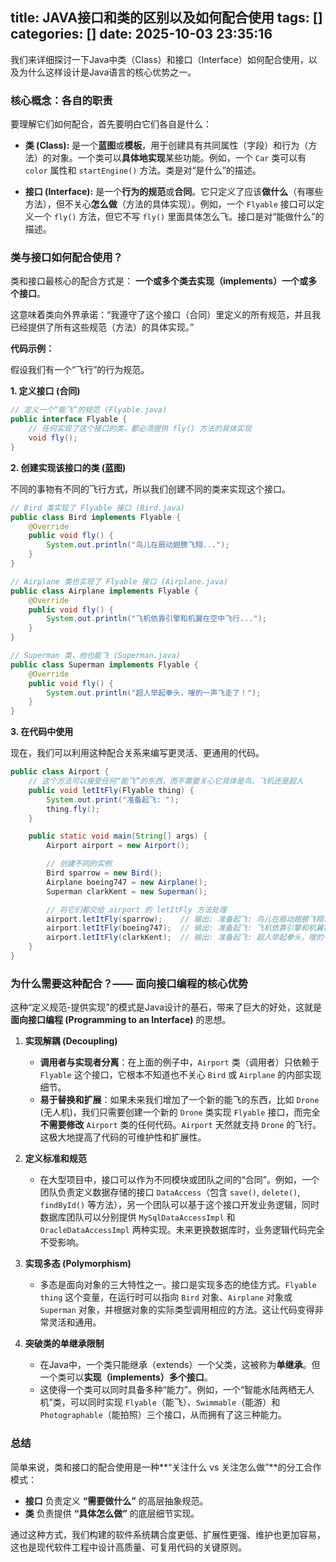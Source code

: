 title: JAVA接口和类的区别以及如何配合使用
tags: []
categories: []
date: 2025-10-03 23:35:16
---
我们来详细探讨一下Java中类（Class）和接口（Interface）如何配合使用，以及为什么这样设计是Java语言的核心优势之一。

### 核心概念：各自的职责

要理解它们如何配合，首先要明白它们各自是什么：

  * **类 (Class):** 是一个**蓝图**或**模板**，用于创建具有共同属性（字段）和行为（方法）的对象。一个类可以**具体地实现**某些功能。例如，一个 `Car` 类可以有 `color` 属性和 `startEngine()` 方法。类是对“是什么”的描述。

  * **接口 (Interface):** 是一个**行为的规范**或**合同**。它只定义了应该**做什么**（有哪些方法），但不关心**怎么做**（方法的具体实现）。例如，一个 `Flyable` 接口可以定义一个 `fly()` 方法，但它不写 `fly()` 里面具体怎么飞。接口是对“能做什么”的描述。

### 类与接口如何配合使用？

类和接口最核心的配合方式是： **一个或多个类去实现（implements）一个或多个接口**。

这意味着类向外界承诺：“我遵守了这个接口（合同）里定义的所有规范，并且我已经提供了所有这些规范（方法）的具体实现。”

**代码示例：**

假设我们有一个“飞行”的行为规范。

**1. 定义接口 (合同)**

```java
// 定义一个“能飞”的规范 (Flyable.java)
public interface Flyable {
    // 任何实现了这个接口的类，都必须提供 fly() 方法的具体实现
    void fly();
}
```

**2. 创建实现该接口的类 (蓝图)**

不同的事物有不同的飞行方式，所以我们创建不同的类来实现这个接口。

```java
// Bird 类实现了 Flyable 接口 (Bird.java)
public class Bird implements Flyable {
    @Override
    public void fly() {
        System.out.println("鸟儿在扇动翅膀飞翔...");
    }
}

// Airplane 类也实现了 Flyable 接口 (Airplane.java)
public class Airplane implements Flyable {
    @Override
    public void fly() {
        System.out.println("飞机依靠引擎和机翼在空中飞行...");
    }
}

// Superman 类，他也能飞 (Superman.java)
public class Superman implements Flyable {
    @Override
    public void fly() {
        System.out.println("超人举起拳头，嗖的一声飞走了！");
    }
}
```

**3. 在代码中使用**

现在，我们可以利用这种配合关系来编写更灵活、更通用的代码。

```java
public class Airport {
    // 这个方法可以接受任何“能飞”的东西，而不需要关心它具体是鸟、飞机还是超人
    public void letItFly(Flyable thing) {
        System.out.print("准备起飞: ");
        thing.fly();
    }

    public static void main(String[] args) {
        Airport airport = new Airport();

        // 创建不同的实例
        Bird sparrow = new Bird();
        Airplane boeing747 = new Airplane();
        Superman clarkKent = new Superman();

        // 将它们都交给 airport 的 letItFly 方法处理
        airport.letItFly(sparrow);    // 输出: 准备起飞: 鸟儿在扇动翅膀飞翔...
        airport.letItFly(boeing747);  // 输出: 准备起飞: 飞机依靠引擎和机翼在空中飞行...
        airport.letItFly(clarkKent);  // 输出: 准备起飞: 超人举起拳头，嗖的一声飞走了！
    }
}
```

### 为什么需要这种配合？—— 面向接口编程的核心优势

这种“定义规范-提供实现”的模式是Java设计的基石，带来了巨大的好处，这就是**面向接口编程 (Programming to an Interface)** 的思想。

1.  **实现解耦 (Decoupling)**

      * **调用者与实现者分离**：在上面的例子中，`Airport` 类（调用者）只依赖于 `Flyable` 这个接口，它根本不知道也不关心 `Bird` 或 `Airplane` 的内部实现细节。
      * **易于替换和扩展**：如果未来我们增加了一个新的能飞的东西，比如 `Drone` (无人机)，我们只需要创建一个新的 `Drone` 类实现 `Flyable` 接口，而完全**不需要修改** `Airport` 类的任何代码。`Airport` 天然就支持 `Drone` 的飞行。这极大地提高了代码的可维护性和扩展性。

2.  **定义标准和规范**

      * 在大型项目中，接口可以作为不同模块或团队之间的“合同”。例如，一个团队负责定义数据存储的接口 `DataAccess`（包含 `save()`, `delete()`, `findById()` 等方法），另一个团队可以基于这个接口开发业务逻辑，同时数据库团队可以分别提供 `MySqlDataAccessImpl` 和 `OracleDataAccessImpl` 两种实现。未来更换数据库时，业务逻辑代码完全不受影响。

3.  **实现多态 (Polymorphism)**

      * 多态是面向对象的三大特性之一。接口是实现多态的绝佳方式。`Flyable thing` 这个变量，在运行时可以指向 `Bird` 对象、`Airplane` 对象或 `Superman` 对象，并根据对象的实际类型调用相应的方法。这让代码变得非常灵活和通用。

4.  **突破类的单继承限制**

      * 在Java中，一个类只能继承（extends）一个父类，这被称为**单继承**。但一个类可以**实现（implements）多个接口**。
      * 这使得一个类可以同时具备多种“能力”。例如，一个“智能水陆两栖无人机”类，可以同时实现 `Flyable`（能飞）、`Swimmable`（能游）和 `Photographable`（能拍照）三个接口，从而拥有了这三种能力。

### 总结

简单来说，类和接口的配合使用是一种\*\*“关注什么 vs 关注怎么做”\*\*的分工合作模式：

  * **接口** 负责定义 **“需要做什么”** 的高层抽象规范。
  * **类** 负责提供 **“具体怎么做”** 的底层细节实现。

通过这种方式，我们构建的软件系统耦合度更低、扩展性更强、维护也更加容易，这也是现代软件工程中设计高质量、可复用代码的关键原则。